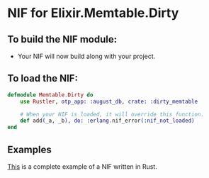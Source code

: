 # NIF for Elixir.Memtable.Dirty

## To build the NIF module:

- Your NIF will now build along with your project.

## To load the NIF:

```elixir
defmodule Memtable.Dirty do
    use Rustler, otp_app: :august_db, crate: :dirty_memtable

    # When your NIF is loaded, it will override this function.
    def add(_a, _b), do: :erlang.nif_error(:nif_not_loaded)
end
```

## Examples

[This](https://github.com/hansihe/NifIo) is a complete example of a NIF written in Rust.
